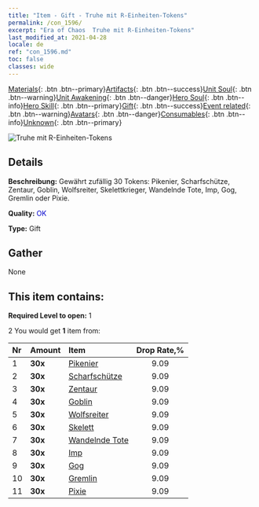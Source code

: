 ```yaml
---
title: "Item - Gift - Truhe mit R-Einheiten-Tokens"
permalink: /con_1596/
excerpt: "Era of Chaos  Truhe mit R-Einheiten-Tokens"
last_modified_at: 2021-04-28
locale: de
ref: "con_1596.md"
toc: false
classes: wide
---
```

 [Materials](/ItemsDE/){: .btn .btn--primary}[Artifacts](/ItemsDE/Artifacts/){: .btn .btn--success}[Unit Soul](/ItemsDE/UnitSoul/){: .btn .btn--warning}[Unit Awakening](/ItemsDE/UnitAwakening/){: .btn .btn--danger}[Hero Soul](/ItemsDE/HeroSoul/){: .btn .btn--info}[Hero Skill](/ItemsDE/HeroSkill/){: .btn .btn--primary}[Gift](/ItemsDE/Gift/){: .btn .btn--success}[Event related](/ItemsDE/Events/){: .btn .btn--warning}[Avatars](/ItemsDE/Avatars/){: .btn .btn--danger}[Consumables](/ItemsDE/Consumables/){: .btn .btn--info}[Unknown](/ItemsDE/Unknown/){: .btn .btn--primary}

 ![Truhe mit R-Einheiten-Tokens](/images/t/i_907208.png)

## Details
 **Beschreibung:** Gewährt zufällig 30 Tokens: Pikenier, Scharfschütze, Zentaur, Goblin, Wolfsreiter, Skelettkrieger, Wandelnde Tote, Imp, Gog, Gremlin oder Pixie.

 **Quality:** <span style="color: #0000CD">OK</span>

 **Type:** Gift

## Gather

  None

## This item contains:

 **Required Level to open:** 1

 2 You would get **1** item  from:

  | Nr | Amount |     Item    | Drop Rate,% |
  |:---|:-------|:------------|:---------:|
  | 1 |  **30x** | [Pikenier](/ItemsDE/unt_190/) | 9.09 | 
  | 2 |  **30x** | [Scharfschütze](/ItemsDE/unt_191/) | 9.09 | 
  | 3 |  **30x** | [Zentaur](/ItemsDE/unt_199/) | 9.09 | 
  | 4 |  **30x** | [Goblin](/ItemsDE/unt_217/) | 9.09 | 
  | 5 |  **30x** | [Wolfsreiter](/ItemsDE/unt_218/) | 9.09 | 
  | 6 |  **30x** | [Skelett](/ItemsDE/unt_208/) | 9.09 | 
  | 7 |  **30x** | [Wandelnde Tote](/ItemsDE/unt_209/) | 9.09 | 
  | 8 |  **30x** | [Imp](/ItemsDE/unt_226/) | 9.09 | 
  | 9 |  **30x** | [Gog](/ItemsDE/unt_227/) | 9.09 | 
  | 10 |  **30x** | [Gremlin](/ItemsDE/unt_235/) | 9.09 | 
  | 11 |  **30x** | [Pixie](/ItemsDE/unt_262/) | 9.09 | 
